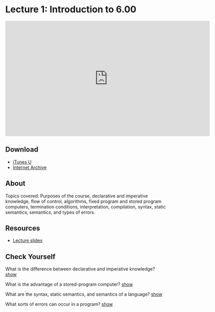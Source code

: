 # Lecture 1: Introduction to 6.00

<iframe width="640" height="360" src="http://www.youtube.com/embed/bX3jvD7XFPs?feature=player_detailpage" frameborder="0" allowfullscreen></iframe>

## Download

- [iTunes U](http://itunes.apple.com/us/itunes-u/lecture-1-introduction-to/id499270153?i=110101056)
- [Internet Archive](http://www.archive.org/download/MIT6.00SCS11/MIT6_00SCS11_lec01_300k.mp4)

## About

Topics covered: Purposes of the course, declarative and imperative knowledge, flow of control, algorithms, fixed program and stored program computers, termination conditions, interpretation, compilation, syntax, static semantics, semantics, and types of errors.



## Resources

- [Lecture slides](http://ocw.mit.edu/courses/electrical-engineering-and-computer-science/6-00sc-introduction-to-computer-science-and-programming-spring-2011/unit-1/lecture-1-introduction-to-6.00/MIT6_00SCS11_lec01_slides.pdf)



<script>
function hide(id)
{
    document.getElementById(id).style.display = 'none';
}

function show(id)
{
    document.getElementById(id).style.display = 'block';
}
</script>


## Check Yourself

What is the difference between declarative and imperative knowledge?
<a href="#" onclick="show('answer-1'); return false;">show</a>

<div id="answer-1" style="display: none;">Declarative knowledge is statements of fact; imperative knowledge is "how to" knowledge.</div>

What is the advantage of a stored-program computer?
<a href="#" onclick="show('answer-2'); return false;">show</a>

<div id="answer-2" style="display: none;">It's far more versatile than a fixed-program computer, since it interprets a program given to it and carries out those instructions, as opposed to being built to do one thing.</div>

What are the syntax, static semantics, and semantics of a language?
<a href="#" onclick="show('answer-3'); return false;">show</a>

<div id="answer-3" style="display: none;">Syntax determines whether a string is legal, static semantics determine whether the string has meaning, and semantics assigns a meaning to a legal sentence (assuming no static semantic errors).</div>

What sorts of errors can occur in a program?
<a href="#" onclick="show('answer-4'); return false;">show</a>

<div id="answer-4" style="display: none;">It can crash, run forever, or give a wrong answer.</div>



